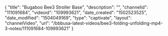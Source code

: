 {
    "title": "Bugaboo Bee3 Stroller Base",
    "description": "",
    "channelid": "111091684",
    "videoid": "109993621",
    "date_created": "1502523525",
    "date_modified": "1504049169",
    "type": "captivate",
    "layout": "channelVideo",
    "url": "\/bbbusa-latest-videos\/bee3-folding-unfolding-mp4-3-notes\/111091684-109993621"
}